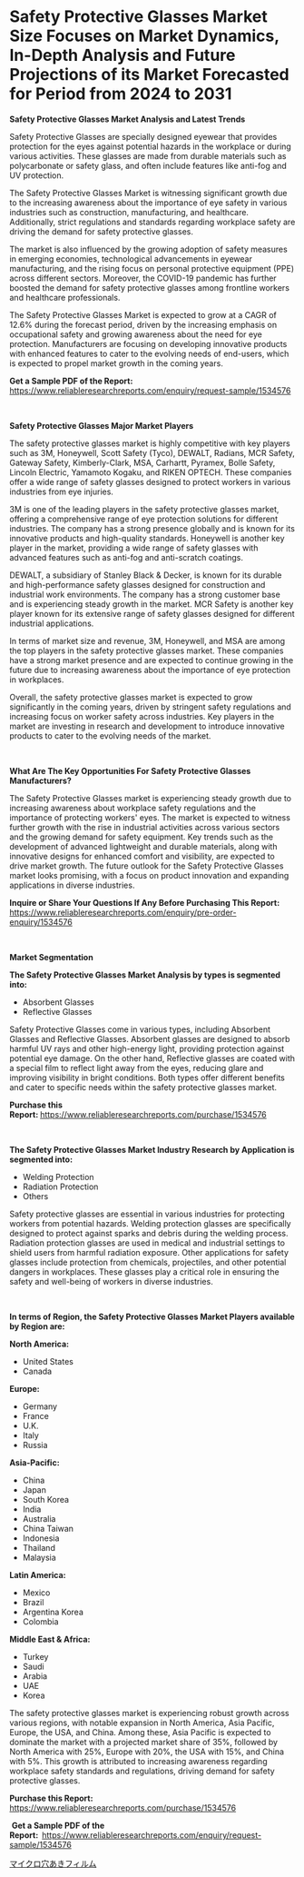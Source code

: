 <p><h1>Safety Protective Glasses Market Size Focuses on Market Dynamics, In-Depth Analysis and Future Projections of its Market Forecasted for Period from 2024 to 2031</h1></p><p><strong>Safety Protective Glasses Market Analysis and Latest Trends</strong></p>
<p><p>Safety Protective Glasses are specially designed eyewear that provides protection for the eyes against potential hazards in the workplace or during various activities. These glasses are made from durable materials such as polycarbonate or safety glass, and often include features like anti-fog and UV protection.</p><p>The Safety Protective Glasses Market is witnessing significant growth due to the increasing awareness about the importance of eye safety in various industries such as construction, manufacturing, and healthcare. Additionally, strict regulations and standards regarding workplace safety are driving the demand for safety protective glasses.</p><p>The market is also influenced by the growing adoption of safety measures in emerging economies, technological advancements in eyewear manufacturing, and the rising focus on personal protective equipment (PPE) across different sectors. Moreover, the COVID-19 pandemic has further boosted the demand for safety protective glasses among frontline workers and healthcare professionals.</p><p>The Safety Protective Glasses Market is expected to grow at a CAGR of 12.6% during the forecast period, driven by the increasing emphasis on occupational safety and growing awareness about the need for eye protection. Manufacturers are focusing on developing innovative products with enhanced features to cater to the evolving needs of end-users, which is expected to propel market growth in the coming years.</p></p>
<p><strong>Get a Sample PDF of the Report:&nbsp;</strong> <a href="https://www.reliableresearchreports.com/enquiry/request-sample/1534576">https://www.reliableresearchreports.com/enquiry/request-sample/1534576</a></p>
<p>&nbsp;</p>
<p><strong>Safety Protective Glasses Major Market Players</strong></p>
<p><p>The safety protective glasses market is highly competitive with key players such as 3M, Honeywell, Scott Safety (Tyco), DEWALT, Radians, MCR Safety, Gateway Safety, Kimberly-Clark, MSA, Carhartt, Pyramex, Bolle Safety, Lincoln Electric, Yamamoto Kogaku, and RIKEN OPTECH. These companies offer a wide range of safety glasses designed to protect workers in various industries from eye injuries.</p><p>3M is one of the leading players in the safety protective glasses market, offering a comprehensive range of eye protection solutions for different industries. The company has a strong presence globally and is known for its innovative products and high-quality standards. Honeywell is another key player in the market, providing a wide range of safety glasses with advanced features such as anti-fog and anti-scratch coatings.</p><p>DEWALT, a subsidiary of Stanley Black & Decker, is known for its durable and high-performance safety glasses designed for construction and industrial work environments. The company has a strong customer base and is experiencing steady growth in the market. MCR Safety is another key player known for its extensive range of safety glasses designed for different industrial applications.</p><p>In terms of market size and revenue, 3M, Honeywell, and MSA are among the top players in the safety protective glasses market. These companies have a strong market presence and are expected to continue growing in the future due to increasing awareness about the importance of eye protection in workplaces.</p><p>Overall, the safety protective glasses market is expected to grow significantly in the coming years, driven by stringent safety regulations and increasing focus on worker safety across industries. Key players in the market are investing in research and development to introduce innovative products to cater to the evolving needs of the market.</p></p>
<p>&nbsp;</p>
<p><strong>What Are The Key Opportunities For Safety Protective Glasses Manufacturers?</strong></p>
<p><p>The Safety Protective Glasses market is experiencing steady growth due to increasing awareness about workplace safety regulations and the importance of protecting workers' eyes. The market is expected to witness further growth with the rise in industrial activities across various sectors and the growing demand for safety equipment. Key trends such as the development of advanced lightweight and durable materials, along with innovative designs for enhanced comfort and visibility, are expected to drive market growth. The future outlook for the Safety Protective Glasses market looks promising, with a focus on product innovation and expanding applications in diverse industries.</p></p>
<p><strong>Inquire or Share Your Questions If Any Before Purchasing This Report:</strong> <a href="https://www.reliableresearchreports.com/enquiry/pre-order-enquiry/1534576">https://www.reliableresearchreports.com/enquiry/pre-order-enquiry/1534576</a></p>
<p>&nbsp;</p>
<p><strong>Market Segmentation</strong></p>
<p><strong>The Safety Protective Glasses Market Analysis by types is segmented into:</strong></p>
<p><ul><li>Absorbent Glasses</li><li>Reflective Glasses</li></ul></p>
<p><p>Safety Protective Glasses come in various types, including Absorbent Glasses and Reflective Glasses. Absorbent glasses are designed to absorb harmful UV rays and other high-energy light, providing protection against potential eye damage. On the other hand, Reflective glasses are coated with a special film to reflect light away from the eyes, reducing glare and improving visibility in bright conditions. Both types offer different benefits and cater to specific needs within the safety protective glasses market.</p></p>
<p><strong>Purchase this Report:&nbsp;</strong><a href="https://www.reliableresearchreports.com/purchase/1534576">https://www.reliableresearchreports.com/purchase/1534576</a></p>
<p>&nbsp;</p>
<p><strong>The Safety Protective Glasses Market Industry Research by Application is segmented into:</strong></p>
<p><ul><li>Welding Protection</li><li>Radiation Protection</li><li>Others</li></ul></p>
<p><p>Safety protective glasses are essential in various industries for protecting workers from potential hazards. Welding protection glasses are specifically designed to protect against sparks and debris during the welding process. Radiation protection glasses are used in medical and industrial settings to shield users from harmful radiation exposure. Other applications for safety glasses include protection from chemicals, projectiles, and other potential dangers in workplaces. These glasses play a critical role in ensuring the safety and well-being of workers in diverse industries.</p></p>
<p>&nbsp;</p>
<p><strong>In terms of Region, the Safety Protective Glasses Market Players available by Region are:</strong></p>
<p>
    <p> <strong> North America: </strong>
        <ul>
            <li>United States</li>
            <li>Canada</li>
        </ul>
        </p> 
    <p> <strong> Europe: </strong>
        <ul>
            <li>Germany</li>
            <li>France</li>
            <li>U.K.</li>
            <li>Italy</li>
            <li>Russia</li>
        </ul>
        </p> 
    <p> <strong> Asia-Pacific: </strong>
        <ul>
            <li>China</li>
            <li>Japan</li>
            <li>South Korea</li>
            <li>India</li>
            <li>Australia</li>
            <li>China Taiwan</li>
            <li>Indonesia</li>
            <li>Thailand</li>
            <li>Malaysia</li>
        </ul>
        </p> 
    <p> <strong> Latin America: </strong>
        <ul>
            <li>Mexico</li>
            <li>Brazil</li>
            <li>Argentina Korea</li>
            <li>Colombia</li>
        </ul>
        </p> 
    <p> <strong> Middle East & Africa: </strong>
        <ul>
            <li>Turkey</li>
            <li>Saudi</li>
            <li>Arabia</li>
            <li>UAE</li>
            <li>Korea</li>
        </ul>
    </p>
    </p>
<p><p>The safety protective glasses market is experiencing robust growth across various regions, with notable expansion in North America, Asia Pacific, Europe, the USA, and China. Among these, Asia Pacific is expected to dominate the market with a projected market share of 35%, followed by North America with 25%, Europe with 20%, the USA with 15%, and China with 5%. This growth is attributed to increasing awareness regarding workplace safety standards and regulations, driving demand for safety protective glasses.</p></p>
<p><strong>Purchase this Report: </strong><a href="https://www.reliableresearchreports.com/purchase/1534576">https://www.reliableresearchreports.com/purchase/1534576</a></p>
<p>&nbsp;<strong>Get a Sample PDF of the Report:&nbsp;&nbsp;</strong><a href="https://www.reliableresearchreports.com/enquiry/request-sample/1534576">https://www.reliableresearchreports.com/enquiry/request-sample/1534576</a></p>
<p><strong></strong></p>
<p><p><a href="https://medium.com/@eduardoramez/%E3%83%9E%E3%82%A4%E3%82%AF%E3%83%AD-%E3%83%91%E3%83%BC%E3%83%95%E3%82%A9%E3%83%AC%E3%83%BC%E3%83%86%E3%83%83%E3%83%89-%E3%83%95%E3%82%A3%E3%83%AB%E3%83%A0%E5%B8%82%E5%A0%B4-%E5%B8%82%E5%A0%B4%E3%82%B7%E3%82%A7%E3%82%A2-%E5%B8%82%E5%A0%B4%E5%8B%95%E5%90%91-%E5%B0%86%E6%9D%A5%E3%81%AE%E6%88%90%E9%95%B7%E3%82%92%E6%8E%A2%E3%82%8B-e952ca526aba">マイクロ穴あきフィルム</a></p></p>